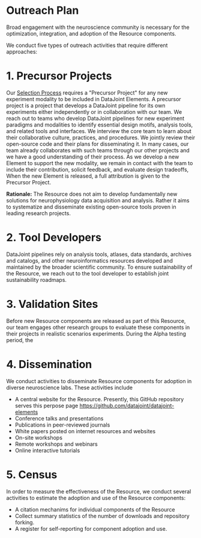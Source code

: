 # Outreach Plan 

Broad engagement with the neuroscience community is necessary for the optimization, integration, and adoption of the Resource components. 

We conduct five types of outreach activities that require different approaches:

# 1. Precursor Projects 
Our [Selection Process](Selection.md) requires a "Precursor Project" for any new experiment modality to be included in DataJoint Elements.
A precursor project is a project that develops a DataJoint pipeline for its own experiments either independently or in collaboration with our team. 
We reach out to teams who develop DataJoint pipelines for new experiment paradigms and modalities to identify essential design motifs, analysis tools, and related tools and interfaces. 
We interview the core team to learn about their collaborative culture, practices, and procedures. 
We jointly review their open-source code and their plans for disseminating it.
In many cases, our team already collaborates with such teams through our other projects and we have a good understanding of their process. 
As we develop a new Element to support the new modality, we remain in contact with the team to include their contribution, solicit feedback, and evaluate design tradeoffs,  
When the new Element is released, a full attribution is given to the Precursor Project.

**Rationale:** The Resource does not aim to develop fundamentally new solutions for neurophysiology data acquisition and analysis. Rather it aims to systematize and disseminate existing open-source tools proven in leading research projects.

# 2. Tool Developers 
DataJoint pipelines rely on analysis tools, atlases, data standards, archives and catalogs, and other neuroinformatics resources developed and maintained by the broader scientific community.
To ensure sustainability of the Resource, we reach out to the tool developer to establish joint sustainability roadmaps.

# 3. Validation Sites
Before new Resource components are released as part of this Resource, our team engages other research groups to evaluate these components in their projects in realistic scenarios  experiments.  During the Alpha testing period, the 

# 4. Dissemination
We conduct activities to disseminate Resource components for adoption in diverse neuroscience labs. These activities include

* A central website for the Resource. Presently, this GitHub repository serves this perpose page https://github.com/datajoint/datajoint-elements
* Conference talks and presentations
* Publications in peer-reviewed journals 
* White papers posted on internet resources and websites
* On-site workshops 
* Remote workshops and webinars
* Online interactive tutorials 

# 5. Census
In order to measure the effectiveness of the Resource, we conduct several activities to estimate the adoption and use of the Resource components:

* A citation mechanims for individual components of the Resource
* Collect summary statistics of the number of downloads and repository forking. 
* A register for self-reporting for component adoption and use.
 

